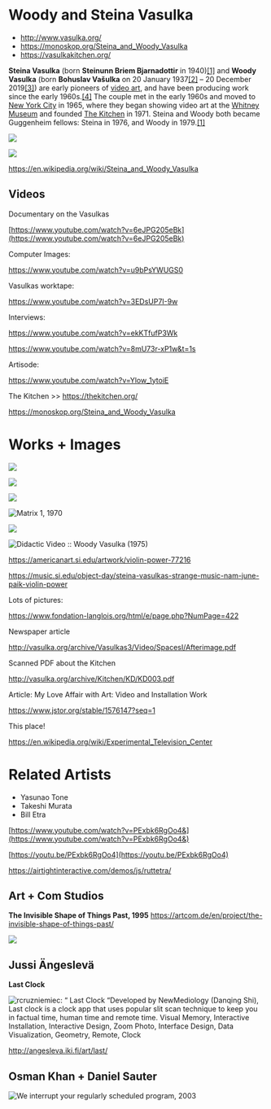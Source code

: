 # Woody and Steina Vasulka

- http://www.vasulka.org/
- https://monoskop.org/Steina_and_Woody_Vasulka
- https://vasulkakitchen.org/

**Steina Vasulka** (born **Steinunn Briem Bjarnadottir** in 1940)[[1]](https://en.wikipedia.org/wiki/Steina_and_Woody_Vasulka#cite_note-CV-1) and **Woody Vasulka** (born **Bohuslav Vašulka** on 20 January 1937[[2]](https://en.wikipedia.org/wiki/Steina_and_Woody_Vasulka#cite_note-2) – 20 December 2019[[3]](https://en.wikipedia.org/wiki/Steina_and_Woody_Vasulka#cite_note-3)) are early pioneers of [video art](https://en.wikipedia.org/wiki/Video_art), and have been producing work since the early 1960s.[[4]](https://en.wikipedia.org/wiki/Steina_and_Woody_Vasulka#cite_note-4) The couple met in the early 1960s and moved to [New York City](https://en.wikipedia.org/wiki/New_York_City) in 1965, where they began showing video art at the [Whitney Museum](https://en.wikipedia.org/wiki/Whitney_Museum) and founded [The Kitchen](https://en.wikipedia.org/wiki/The_Kitchen) in 1971. Steina and Woody both became Guggenheim fellows: Steina in 1976, and Woody in 1979.[[1]](https://en.wikipedia.org/wiki/Steina_and_Woody_Vasulka#cite_note-CV-1)

![](https://paper-attachments.dropbox.com/s_8D2F483E3CF63FF522AC5095B37EAC709607D50664DA8C8840535F0C637160EF_1594307675887_merlin_166498308_c3af341f-0425-4918-8ee1-bca81c76f22f-superJumbo.jpg)

![](https://paper-attachments.dropbox.com/s_8D2F483E3CF63FF522AC5095B37EAC709607D50664DA8C8840535F0C637160EF_1594307687369_vasulkas.jpg)

https://en.wikipedia.org/wiki/Steina_and_Woody_Vasulka


## Videos

Documentary on the Vasulkas

[https://www.youtube.com/watch?v=6eJPG205eBk](https://www.youtube.com/watch?v=6eJPG205eBk)

Computer Images:

https://www.youtube.com/watch?v=u9bPsYWUGS0

Vasulkas worktape:

https://www.youtube.com/watch?v=3EDsUP7I-9w

Interviews:

https://www.youtube.com/watch?v=ekKTfufP3Wk

https://www.youtube.com/watch?v=8mU73r-xP1w&t=1s

Artisode:

https://www.youtube.com/watch?v=Ylow_1ytoiE


The Kitchen >> https://thekitchen.org/

https://monoskop.org/Steina_and_Woody_Vasulka


# Works + Images

![](https://paper-attachments.dropbox.com/s_8D2F483E3CF63FF522AC5095B37EAC709607D50664DA8C8840535F0C637160EF_1594307716755_woody-vasulka-waveform-studies-vii-800x800.jpg)

![](https://paper-attachments.dropbox.com/s_8D2F483E3CF63FF522AC5095B37EAC709607D50664DA8C8840535F0C637160EF_1594307722915_s034301.jpg)

![](https://paper-attachments.dropbox.com/s_8D2F483E3CF63FF522AC5095B37EAC709607D50664DA8C8840535F0C637160EF_1594307761290_C-ztlVyUMAAgVYh.jpg)

![Matrix 1, 1970](https://paper-attachments.dropbox.com/s_8D2F483E3CF63FF522AC5095B37EAC709607D50664DA8C8840535F0C637160EF_1594307884608_s034401.jpg)

![](https://www.eai.org/user_files/images/artist/vasulkas_transform_xl.jpg)

![Didactic Video :: Woody Vasulka (1975)](https://66.media.tumblr.com/6b504d39fefaa5a215af4caf9914e589/tumblr_n16jo3JegZ1qc5xeco1_500.png)

https://americanart.si.edu/artwork/violin-power-77216

https://music.si.edu/object-day/steina-vasulkas-strange-music-nam-june-paik-violin-power


Lots of pictures:

https://www.fondation-langlois.org/html/e/page.php?NumPage=422

Newspaper article

http://vasulka.org/archive/Vasulkas3/Video/SpacesI/Afterimage.pdf

Scanned PDF about the Kitchen

http://vasulka.org/archive/Kitchen/KD/KD003.pdf

Article: My Love Affair with Art: Video and Installation Work

https://www.jstor.org/stable/1576147?seq=1

This place!

https://en.wikipedia.org/wiki/Experimental_Television_Center


# Related Artists

- Yasunao Tone
- Takeshi Murata
- Bill Etra

[https://www.youtube.com/watch?v=PExbk6RgOo4&](https://www.youtube.com/watch?v=PExbk6RgOo4&)

[https://youtu.be/PExbk6RgOo4](https://youtu.be/PExbk6RgOo4)

https://airtightinteractive.com/demos/js/ruttetra/


## Art + Com Studios

**The Invisible Shape of Things Past, 1995**
https://artcom.de/en/project/the-invisible-shape-of-things-past/

![](https://artcom.de/wp-content/uploads/2015/02/1995_invisble_Shape_04-1360x765.jpg)

## Jussi Ängeslevä

**Last Clock**

![rcruzniemiec: “ Last Clock “Developed by NewMediology (Danqing Shi), Last clock is a clock app that uses popular slit scan technique to keep you in factual time, human time and remote time. Visual Memory, Interactive Installation, Interactive Design, Zoom Photo, Interface Design, Data Visualization, Geometry, Remote, Clock](https://i.pinimg.com/originals/94/e7/50/94e7501883b6b9f88df2e95b79ad948d.jpg)


http://angesleva.iki.fi/art/last/


## Osman Khan + Daniel Sauter

![We interrupt your regularly scheduled program, 2003](http://www.osmankhan.com/_images/uploads/47.jpg)
